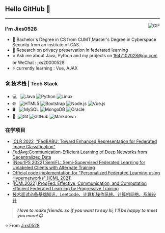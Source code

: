 ## Hello GitHub 👋
---
<img align="right" alt="GIF" src="https://raw.githubusercontent.com/JoeyBling/JoeyBling/master/pic/pusheencode.gif" />

### I'm Jixs0528

- 🌱 Bachelor's Degree in CS from CUMT,Master's Degree in Cyberspace Security from an institute of CAS. 
- 💬 Research on privacy preservation in federated learning
- ⭐ Ask me about Java, Python and my projects on [1647102028@qq.com](mailto:1647102028@qq.com) or WeChat : jxs20000528
- ⚡ currently learning : Vue, AJAX

### 🛠 技术栈 | Tech Stack

- 💻 &#160; ![Java](https://img.shields.io/badge/-Java-333333?style=flat&logo=Java&logoColor=007396)
![Python](https://img.shields.io/badge/-Python-333333?style=flat&logo=Python&logoColor=007396)
![Linux](https://img.shields.io/badge/-Linux-333333?style=flat&logo=Linux&logoColor=FCC624)
- 🌐 &#160; ![HTML5](https://img.shields.io/badge/-HTML5-333333?style=flat&logo=HTML5)
![Bootstrap](https://img.shields.io/badge/-Bootstrap-333333?style=flat&logo=bootstrap&logoColor=563D7C)
![Node.js](https://img.shields.io/badge/-Node.js-333333?style=flat&logo=node.js)
![Vue.js](https://img.shields.io/badge/-VueJS-333333?style=flat&logo=Vue.js)
- 🛢 &#160; ![MySQL](https://img.shields.io/badge/-MySQL-333333?style=flat&logo=mysql)
![MongoDB](https://img.shields.io/badge/-MongoDB-333333?style=flat&logo=mongodb)
![Oracle](https://img.shields.io/badge/-Oracle-333333?style=flat&logo=Oracle)
- 🔧 &#160;![Git](https://img.shields.io/badge/-Git-333333?style=flat&logo=git)
![GitHub](https://img.shields.io/badge/-GitHub-333333?style=flat&logo=github)
![Markdown](https://img.shields.io/badge/-Markdown-333333?style=flat&logo=markdown)

### 在学项目
- [ICLR 2022, "FedBABU: Toward Enhanced Representation for Federated Image Classification"](https://github.com/jhoon-oh/FedBABU)
- [FedAvg:Communication-Efficient Learning of Deep Networks from Decentralized Data](https://github.com/shaoxiongji/federated-learning)
- [[NeurIPS 2022] SemiFL: Semi-Supervised Federated Learning for Unlabeled Clients with Alternate Training](https://github.com/diaoenmao/SemiFL-Semi-Supervised-Federated-Learning-for-Unlabeled-Clients-with-Alternate-Training)
- [Official code implementation for "Personalized Federated Learning using Hypernetworks" [ICML 2021]](https://github.com/AvivSham/pFedHN)
- [[ICML2022] ProgFed: Effective, Communication, and Computation Efficient Federated Learning by Progressive Training](https://github.com/a514514772/ProgFed)
- [技术面试必备基础知识、Leetcode、计算机操作系统、计算机网络、系统设计](https://github.com/Jixs0528/CS-Notes)


> ***I love to make friends. so if you want to say hi, I'll be happy to meet you more!😊***

⭐️ From [Jixs0528](https://github.com/JJixs0528)
